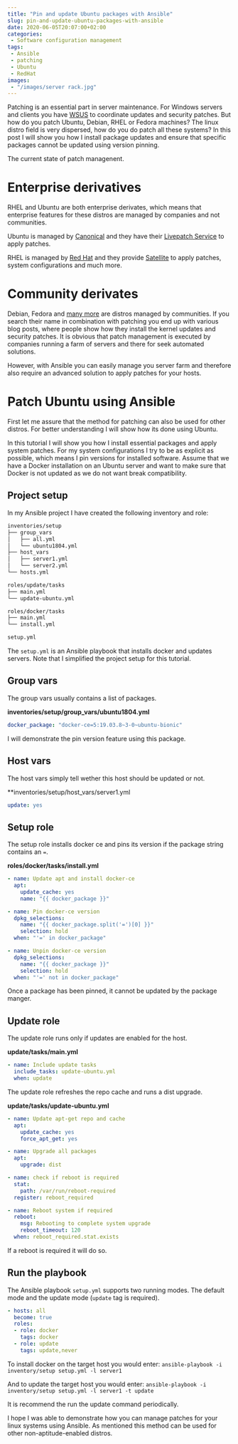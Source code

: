 ```yaml
---
title: "Pin and update Ubuntu packages with Ansible"
slug: pin-and-update-ubuntu-packages-with-ansible
date: 2020-06-05T20:07:00+02:00
categories:
 - Software configuration management
tags:
 - Ansible
 - patching
 - Ubuntu
 - RedHat
images:
 - "/images/server rack.jpg"
---
```


Patching is an essential part in server maintenance. For Windows servers and clients you have [WSUS](https://de.wikipedia.org/wiki/Windows_Server_Update_Services) to coordinate updates and security patches. But how do you patch Ubuntu, Debian, RHEL or Fedora machines? The linux distro field is very dispersed, how do you do patch all these systems? In this post I will show you how I install package updates and ensure that specific packages cannot be updated using version pinning.
<!--more-->

The current state of patch managenent.

#  Enterprise derivatives

RHEL and Ubuntu are both enterprise derivates, which means that enterprise features for these distros are managed by companies and not communities.

Ubuntu is managed by [Canonical](https://canonical.com/) and they have their [Livepatch Service](https://ubuntu.com/livepatch) to apply patches.

RHEL is managed by [Red Hat](https://www.redhat.com/) and they provide [Satellite](https://www.redhat.com/de/technologies/management/satellite) to apply patches, system configurations and much more.

# Community derivates

Debian, Fedora and [many more](https://en.wikipedia.org/wiki/List_of_Linux_distributions) are distros managed by communities. If you search their name in combination with patching you end up with various blog posts, where people show how they install the kernel updates and security patches. It is obvious that patch management is executed by companies running a farm of servers and there for seek automated solutions.

However, with Ansible you can easily manage you server farm and therefore also require an advanced solution to apply patches for your hosts.

# Patch Ubuntu using Ansible

First let me assure that the method for patching can also be used for other distros. For better understanding I will show how its done using Ubuntu.

In this tutorial I will show you how I install essential packages and apply system patches. For my system configurations I try to be as explicit as possible, which means I pin versions for installed software. Assume that we have a Docker installation on an Ubuntu server and want to make sure that Docker is not updated as we do not want break compatibility.

## Project setup

In my Ansible project I have created the following inventory and role:

```txt
inventories/setup
├── group_vars
│   ├── all.yml
│   └── ubuntu1804.yml
├── host_vars
│   ├── server1.yml
│   └── server2.yml
└── hosts.yml

roles/update/tasks
├── main.yml
└── update-ubuntu.yml

roles/docker/tasks
├── main.yml
└── install.yml

setup.yml
```

The `setup.yml` is an Ansible playbook that installs docker and updates servers. Note that I simplified the project setup for this tutorial.

## Group vars

The group vars usually contains a list of packages.

**inventories/setup/group_vars/ubuntu1804.yml**

```yml
docker_package: "docker-ce=5:19.03.8~3-0~ubuntu-bionic"
```

I will demonstrate the pin version feature using this package.

## Host vars

The host vars simply tell wether this host should be updated or not.

**inventories/setup/host_vars/server1.yml

```yml
update: yes
```

## Setup role

The setup role installs docker ce and pins its version if the package string contains an `=`.

**roles/docker/tasks/install.yml**

```yml
- name: Update apt and install docker-ce
  apt:
    update_cache: yes
    name: "{{ docker_package }}"

- name: Pin docker-ce version
  dpkg_selections:
    name: "{{ docker_package.split('=')[0] }}"
    selection: hold
  when: "'=' in docker_package"

- name: Unpin docker-ce version
  dpkg_selections:
    name: "{{ docker_package }}"
    selection: hold
  when: "'=' not in docker_package"
```

Once a package has been pinned, it cannot be updated by the package manger.

## Update role

The update role runs only if updates are enabled for the host.

**update/tasks/main.yml**

```yml
- name: Include update tasks
  include_tasks: update-ubuntu.yml
  when: update
```

The update role refreshes the repo cache and runs a dist upgrade.

**update/tasks/update-ubuntu.yml**

```yml
- name: Update apt-get repo and cache
  apt:
    update_cache: yes
    force_apt_get: yes

- name: Upgrade all packages
  apt:
    upgrade: dist

- name: check if reboot is required
  stat: 
    path: /var/run/reboot-required
  register: reboot_required

- name: Reboot system if required
  reboot:
    msg: Rebooting to complete system upgrade
    reboot_timeout: 120
  when: reboot_required.stat.exists
```

If a reboot is required it will do so.

## Run the playbook

The Ansible playbook `setup.yml` supports two running modes. The default mode and the update mode (`update` tag is required).

```yml
- hosts: all
  become: true
  roles:
  - role: docker
    tags: docker
  - role: update
    tags: update,never
```

To install docker on the target host you would enter: `ansible-playbook -i inventory/setup setup.yml -l server1`

And to update the target host you would enter: `ansible-playbook -i inventory/setup setup.yml -l server1 -t update`

It is recommend the run the update command periodically.

I hope I was able to demonstrate how you can manage patches for your linux systems using Ansible. As mentioned this method can be used for other non-aptitude-enabled distros.

